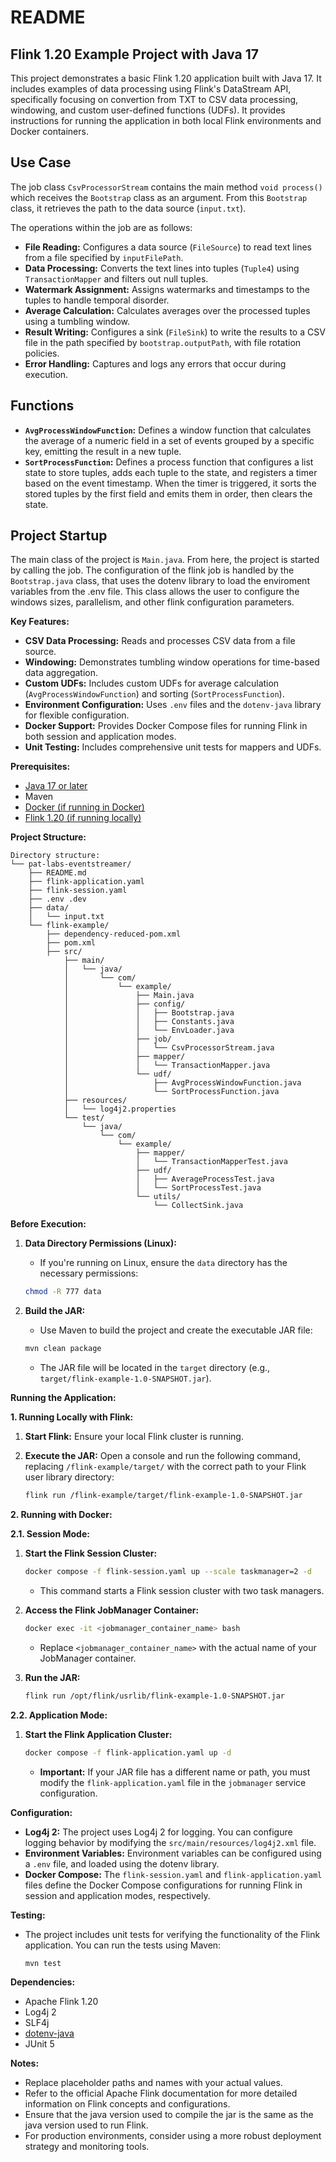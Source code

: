 # README

## Flink 1.20 Example Project with Java 17

This project demonstrates a basic Flink 1.20 application built with Java 17. It includes examples of data processing using Flink's DataStream API, specifically focusing on convertion from TXT to CSV data processing, windowing, and custom user-defined functions (UDFs). It provides instructions for running the application in both local Flink environments and Docker containers.

## Use Case

The job class `CsvProcessorStream` contains the main method `void process()` which receives the `Bootstrap` class as an argument. From this `Bootstrap` class, it retrieves the path to the data source (`input.txt`).

The operations within the job are as follows:

-   **File Reading:** Configures a data source (`FileSource`) to read text lines from a file specified by `inputFilePath`.
-   **Data Processing:** Converts the text lines into tuples (`Tuple4`) using `TransactionMapper` and filters out null tuples.
-   **Watermark Assignment:** Assigns watermarks and timestamps to the tuples to handle temporal disorder.
-   **Average Calculation:** Calculates averages over the processed tuples using a tumbling window.
-   **Result Writing:** Configures a sink (`FileSink`) to write the results to a CSV file in the path specified by `bootstrap.outputPath`, with file rotation policies.
-   **Error Handling:** Captures and logs any errors that occur during execution.

## Functions

-   **`AvgProcessWindowFunction`:** Defines a window function that calculates the average of a numeric field in a set of events grouped by a specific key, emitting the result in a new tuple.
-   **`SortProcessFunction`:** Defines a process function that configures a list state to store tuples, adds each tuple to the state, and registers a timer based on the event timestamp. When the timer is triggered, it sorts the stored tuples by the first field and emits them in order, then clears the state.

## Project Startup

The main class of the project is `Main.java`. From here, the project is started by calling the job. The configuration of the flink job is handled by the `Bootstrap.java` class, that uses the dotenv library to load the enviroment variables from the .env file. This class allows the user to configure the windows sizes, parallelism, and other flink configuration parameters.

**Key Features:**

* **CSV Data Processing:** Reads and processes CSV data from a file source.
* **Windowing:** Demonstrates tumbling window operations for time-based data aggregation.
* **Custom UDFs:** Includes custom UDFs for average calculation (`AvgProcessWindowFunction`) and sorting (`SortProcessFunction`).
* **Environment Configuration:** Uses `.env` files and the `dotenv-java` library for flexible configuration.
* **Docker Support:** Provides Docker Compose files for running Flink in both session and application modes.
* **Unit Testing:** Includes comprehensive unit tests for mappers and UDFs.

**Prerequisites:**

* [Java 17 or later](https://adoptium.net/es/temurin/releases/?os=windows&version=17&package=jdk)
* Maven
* [Docker (if running in Docker)](https://docs.docker.com/)
* [Flink 1.20 (if running locally)](https://nightlies.apache.org/flink/flink-docs-release-1.20/docs/dev/configuration/overview/)

**Project Structure:**

```
Directory structure:
└── pat-labs-eventstreamer/
    ├── README.md
    ├── flink-application.yaml
    ├── flink-session.yaml
    ├── .env .dev
    ├── data/
    │   └── input.txt
    └── flink-example/
        ├── dependency-reduced-pom.xml
        ├── pom.xml
        ├── src/
            ├── main/
            │   └── java/
            │       └── com/
            │           └── example/
            │               ├── Main.java
            │               ├── config/
            │               │   ├── Bootstrap.java
            │               │   ├── Constants.java
            │               │   └── EnvLoader.java
            │               ├── job/
            │               │   └── CsvProcessorStream.java
            │               ├── mapper/
            │               │   └── TransactionMapper.java
            │               └── udf/
            │                   ├── AvgProcessWindowFunction.java
            │                   └── SortProcessFunction.java
            ├── resources/
            │   └── log4j2.properties
            └── test/
                └── java/
                    └── com/
                        └── example/
                            ├── mapper/
                            │   └── TransactionMapperTest.java
                            ├── udf/
                            │   ├── AverageProcessTest.java
                            │   └── SortProcessTest.java
                            └── utils/
                                └── CollectSink.java

```

**Before Execution:**

1.  **Data Directory Permissions (Linux):**
    * If you're running on Linux, ensure the `data` directory has the necessary permissions:

    ```bash
    chmod -R 777 data
    ```

2.  **Build the JAR:**
    * Use Maven to build the project and create the executable JAR file:

    ```bash
    mvn clean package
    ```

    * The JAR file will be located in the `target` directory (e.g., `target/flink-example-1.0-SNAPSHOT.jar`).

**Running the Application:**

**1. Running Locally with Flink:**

1.  **Start Flink:** Ensure your local Flink cluster is running.
2.  **Execute the JAR:** Open a console and run the following command, replacing `/flink-example/target/` with the correct path to your Flink user library directory:

    ```bash
    flink run /flink-example/target/flink-example-1.0-SNAPSHOT.jar
    ```

**2. Running with Docker:**

**2.1. Session Mode:**

1.  **Start the Flink Session Cluster:**

    ```bash
    docker compose -f flink-session.yaml up --scale taskmanager=2 -d
    ```

    * This command starts a Flink session cluster with two task managers.

2.  **Access the Flink JobManager Container:**

    ```bash
    docker exec -it <jobmanager_container_name> bash
    ```

    * Replace `<jobmanager_container_name>` with the actual name of your JobManager container.

3.  **Run the JAR:**

    ```bash
    flink run /opt/flink/usrlib/flink-example-1.0-SNAPSHOT.jar
    ```

**2.2. Application Mode:**

1.  **Start the Flink Application Cluster:**

    ```bash
    docker compose -f flink-application.yaml up -d
    ```

    * **Important:** If your JAR file has a different name or path, you must modify the `flink-application.yaml` file in the `jobmanager` service configuration.

**Configuration:**

* **Log4j 2:** The project uses Log4j 2 for logging. You can configure logging behavior by modifying the `src/main/resources/log4j2.xml` file.
* **Environment Variables:** Environment variables can be configured using a `.env` file, and loaded using the dotenv library.
* **Docker Compose:** The `flink-session.yaml` and `flink-application.yaml` files define the Docker Compose configurations for running Flink in session and application modes, respectively.

**Testing:**

* The project includes unit tests for verifying the functionality of the Flink application. You can run the tests using Maven:

    ```bash
    mvn test
    ```

**Dependencies:**

* Apache Flink 1.20
* Log4j 2
* SLF4j
* [dotenv-java](https://github.com/cdimascio/dotenv-java)
* JUnit 5

**Notes:**

* Replace placeholder paths and names with your actual values.
* Refer to the official Apache Flink documentation for more detailed information on Flink concepts and configurations.
* Ensure that the java version used to compile the jar is the same as the java version used to run Flink.
* For production environments, consider using a more robust deployment strategy and monitoring tools.
